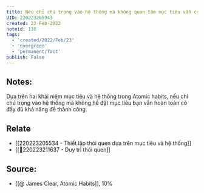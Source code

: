 ```yaml
---
title: Nếu chỉ chú trọng vào hệ thống mà không quan tâm mục tiêu vẫn có thể thành công
UID: 220223205943
created: 23-Feb-2022
noteid: 110
tags:
  - 'created/2022/Feb/23'
  - 'evergreen'
  - 'permanent/fact'
publish: False
---
```

## Notes:
Dựa trên hai khái niệm mục tiêu và hệ thống trong Atomic habits, nếu chỉ chú trọng vào hệ thống mà không hề đặt mục tiêu bạn vẫn hoàn toàn có đầy đủ khả năng để thành công.

## Relate
- [[220223205534 - Thiết lập thói quen dựa trên mục tiêu và hệ thống]]
- [[💬220223211637 - Duy trì thói quen]]

## Source:
- [[@ James Clear, Atomic Habits]], 10%




